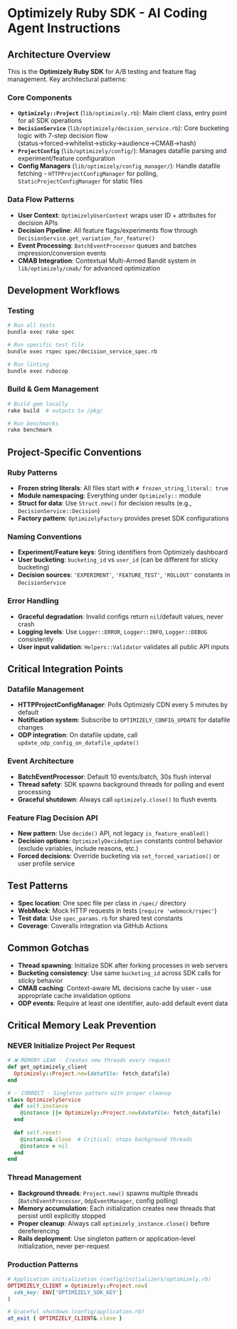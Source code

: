 # Optimizely Ruby SDK - AI Coding Agent Instructions

## Architecture Overview

This is the **Optimizely Ruby SDK** for A/B testing and feature flag management. Key architectural patterns:

### Core Components
- **`Optimizely::Project`** (`lib/optimizely.rb`): Main client class, entry point for all SDK operations
- **`DecisionService`** (`lib/optimizely/decision_service.rb`): Core bucketing logic with 7-step decision flow (status→forced→whitelist→sticky→audience→CMAB→hash)
- **`ProjectConfig`** (`lib/optimizely/config/`): Manages datafile parsing and experiment/feature configuration
- **Config Managers** (`lib/optimizely/config_manager/`): Handle datafile fetching - `HTTPProjectConfigManager` for polling, `StaticProjectConfigManager` for static files

### Data Flow Patterns
- **User Context**: `OptimizelyUserContext` wraps user ID + attributes for decision APIs
- **Decision Pipeline**: All feature flags/experiments flow through `DecisionService.get_variation_for_feature()` 
- **Event Processing**: `BatchEventProcessor` queues and batches impression/conversion events
- **CMAB Integration**: Contextual Multi-Armed Bandit system in `lib/optimizely/cmab/` for advanced optimization

## Development Workflows

### Testing
```bash
# Run all tests
bundle exec rake spec

# Run specific test file  
bundle exec rspec spec/decision_service_spec.rb

# Run linting
bundle exec rubocop
```

### Build & Gem Management
```bash
# Build gem locally
rake build  # outputs to /pkg/

# Run benchmarks
rake benchmark
```

## Project-Specific Conventions

### Ruby Patterns
- **Frozen string literals**: All files start with `# frozen_string_literal: true`
- **Module namespacing**: Everything under `Optimizely::` module
- **Struct for data**: Use `Struct.new()` for decision results (e.g., `DecisionService::Decision`)
- **Factory pattern**: `OptimizelyFactory` provides preset SDK configurations

### Naming Conventions
- **Experiment/Feature keys**: String identifiers from Optimizely dashboard
- **User bucketing**: `bucketing_id` vs `user_id` (can be different for sticky bucketing)
- **Decision sources**: `'EXPERIMENT'`, `'FEATURE_TEST'`, `'ROLLOUT'` constants in `DecisionService`

### Error Handling
- **Graceful degradation**: Invalid configs return `nil`/default values, never crash
- **Logging levels**: Use `Logger::ERROR`, `Logger::INFO`, `Logger::DEBUG` consistently  
- **User input validation**: `Helpers::Validator` validates all public API inputs

## Critical Integration Points

### Datafile Management
- **HTTPProjectConfigManager**: Polls Optimizely CDN every 5 minutes by default
- **Notification system**: Subscribe to `OPTIMIZELY_CONFIG_UPDATE` for datafile changes
- **ODP integration**: On datafile update, call `update_odp_config_on_datafile_update()`

### Event Architecture  
- **BatchEventProcessor**: Default 10 events/batch, 30s flush interval
- **Thread safety**: SDK spawns background threads for polling and event processing
- **Graceful shutdown**: Always call `optimizely.close()` to flush events

### Feature Flag Decision API
- **New pattern**: Use `decide()` API, not legacy `is_feature_enabled()`
- **Decision options**: `OptimizelyDecideOption` constants control behavior (exclude variables, include reasons, etc.)
- **Forced decisions**: Override bucketing via `set_forced_variation()` or user profile service

## Test Patterns
- **Spec location**: One spec file per class in `/spec/` directory
- **WebMock**: Mock HTTP requests in tests (`require 'webmock/rspec'`)
- **Test data**: Use `spec_params.rb` for shared test constants
- **Coverage**: Coveralls integration via GitHub Actions

## Common Gotchas
- **Thread spawning**: Initialize SDK after forking processes in web servers
- **Bucketing consistency**: Use same `bucketing_id` across SDK calls for sticky behavior  
- **CMAB caching**: Context-aware ML decisions cache by user - use appropriate cache invalidation options
- **ODP events**: Require at least one identifier, auto-add default event data

## Critical Memory Leak Prevention

### **NEVER** Initialize Project Per Request
```ruby
# ❌ MEMORY LEAK - Creates new threads every request
def get_optimizely_client
  Optimizely::Project.new(datafile: fetch_datafile)
end

# ✅ CORRECT - Singleton pattern with proper cleanup
class OptimizelyService
  def self.instance
    @instance ||= Optimizely::Project.new(datafile: fetch_datafile)
  end
  
  def self.reset!
    @instance&.close  # Critical: stops background threads
    @instance = nil
  end
end
```

### Thread Management
- **Background threads**: `Project.new()` spawns multiple threads (`BatchEventProcessor`, `OdpEventManager`, config polling)
- **Memory accumulation**: Each initialization creates new threads that persist until explicitly stopped
- **Proper cleanup**: Always call `optimizely_instance.close()` before dereferencing
- **Rails deployment**: Use singleton pattern or application-level initialization, never per-request

### Production Patterns
```ruby
# Application initialization (config/initializers/optimizely.rb)
OPTIMIZELY_CLIENT = Optimizely::Project.new(
  sdk_key: ENV['OPTIMIZELY_SDK_KEY']
)

# Graceful shutdown (config/application.rb)
at_exit { OPTIMIZELY_CLIENT&.close }
```
